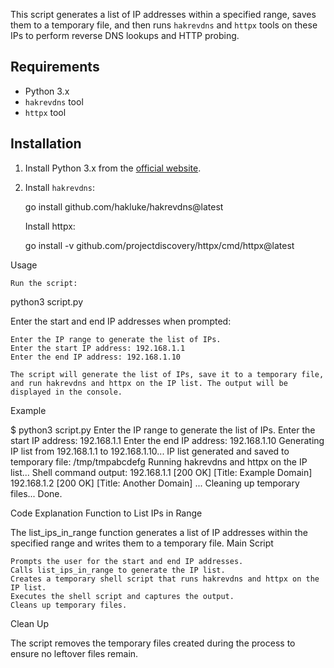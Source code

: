 This script generates a list of IP addresses within a specified range, saves them to a temporary file, and then runs `hakrevdns` and `httpx` tools on these IPs to perform reverse DNS lookups and HTTP probing.

## Requirements

- Python 3.x
- `hakrevdns` tool
- `httpx` tool

## Installation

1. Install Python 3.x from the [official website](https://www.python.org/).
2. Install `hakrevdns`:
  
   go install github.com/hakluke/hakrevdns@latest

    Install httpx:



    go install -v github.com/projectdiscovery/httpx/cmd/httpx@latest

Usage

    Run the script:



python3 script.py

Enter the start and end IP addresses when prompted:



    Enter the IP range to generate the list of IPs.
    Enter the start IP address: 192.168.1.1
    Enter the end IP address: 192.168.1.10

    The script will generate the list of IPs, save it to a temporary file, and run hakrevdns and httpx on the IP list. The output will be displayed in the console.

Example



$ python3 script.py
Enter the IP range to generate the list of IPs.
Enter the start IP address: 192.168.1.1
Enter the end IP address: 192.168.1.10
Generating IP list from 192.168.1.1 to 192.168.1.10...
IP list generated and saved to temporary file: /tmp/tmpabcdefg
Running hakrevdns and httpx on the IP list...
Shell command output:
192.168.1.1 [200 OK] [Title: Example Domain]
192.168.1.2 [200 OK] [Title: Another Domain]
...
Cleaning up temporary files...
Done.

Code Explanation
Function to List IPs in Range

The list_ips_in_range function generates a list of IP addresses within the specified range and writes them to a temporary file.
Main Script

    Prompts the user for the start and end IP addresses.
    Calls list_ips_in_range to generate the IP list.
    Creates a temporary shell script that runs hakrevdns and httpx on the IP list.
    Executes the shell script and captures the output.
    Cleans up temporary files.

Clean Up

The script removes the temporary files created during the process to ensure no leftover files remain.
